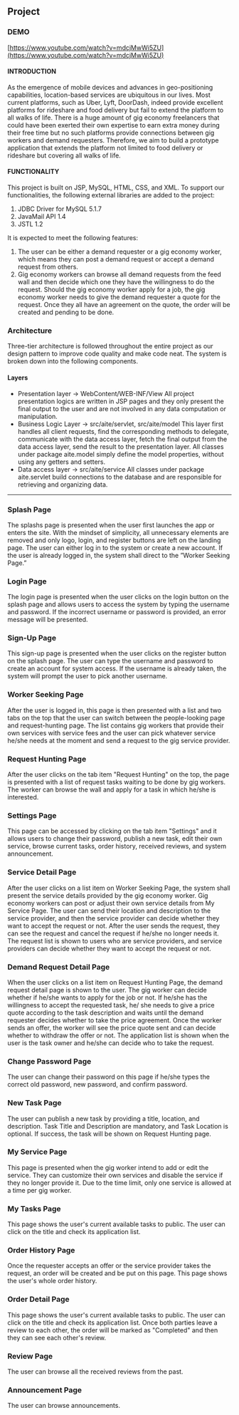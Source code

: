 ## Project
### DEMO
[https://www.youtube.com/watch?v=mdcjMwWi5ZU](https://www.youtube.com/watch?v=mdcjMwWi5ZU)
#### INTRODUCTION
As the emergence of mobile devices and advances in geo-positioning capabilities, location-based services are ubiquitous in our lives. Most current platforms, such as Uber, Lyft, DoorDash, indeed provide excellent platforms for rideshare and food delivery but fail to extend the platform to all walks of life. There is a huge amount of gig economy freelancers that could have been exerted their own expertise to earn extra money during their free time but no such platforms provide connections between gig workers and demand requesters. Therefore, we aim to build a prototype application that extends the platform not limited to food delivery or rideshare but covering all walks of life. 

#### FUNCTIONALITY 
This project is built on JSP, MySQL, HTML, CSS, and XML. To support our functionalities, the following external libraries are added to the project:
1. JDBC Driver for MySQL 5.1.7
2. JavaMail API 1.4
3. JSTL 1.2

It is expected to meet the following features:
1. The user can be either a demand requester or a gig economy worker, which means they can post a demand request or accept a demand request from others.
2. Gig economy workers can browse all demand requests from the feed wall and then decide which one they have the willingness to do the request. Should the gig economy worker apply for a job, the gig economy worker needs to give the demand requester a quote for the request. Once they all have an agreement on the quote, the order will be created and pending to be done. 


### Architecture
Three-tier architecture is followed throughout the entire project as our design pattern to improve code quality and make code neat. The system is broken down into the following components.
#### Layers
- Presentation layer -> WebContent/WEB-INF/View
All project presentation logics are written in JSP pages and they only present the final output to the user and are not involved in any data computation or manipulation.
- Business Logic Layer -> src/aite/servlet, src/aite/model
This layer first handles all client requests, find the corresponding methods to delegate, communicate with the data access layer, fetch the final output from the data access layer, send the result to the presentation layer. All classes under package aite.model simply define the model properties, without using any getters and setters.
- Data access layer -> src/aite/service
All classes under package aite.servlet build connections to the database and are responsible for retrieving and organizing data.

------------


### Splash Page
The splashs page is presented when the user first launches the app or enters the site. With the mindset of simplicity, all unnecessary elements are removed and only logo, login, and register buttons are left on the landing page. The user can either log in to the system or create a new account. If the user is already logged in, the system shall direct to the ”Worker Seeking Page.”

### Login Page
The login page is presented when the user clicks on the login button on the splash page and allows users to access the system by typing the username and password. If the incorrect username or password is provided, an error message will be presented.

### Sign-Up Page
This sign-up page is presented when the user clicks on the register button on the splash page. The user can type the username and password to create an account for
system access. If the username is already taken, the system will prompt the
user to pick another username.

### Worker Seeking Page
After the user is logged in, this page is then presented with a list and two tabs on the top that the user can switch between the people-looking page and request-hunting page. The list contains gig workers that provide their own services with service fees and the user can pick whatever service he/she needs at the moment and send a request to the gig service provider.

### Request Hunting Page
After the user clicks on the tab item "Request Hunting" on the top, the page is presented with a list of request tasks waiting to be done by gig workers. The worker can browse the wall and apply for a task in which he/she is interested.

### Settings Page
This page can be accessed by clicking on the tab item "Settings" and it allows users to change their password, publish a new task, edit their own service, browse current tasks, order history, received reviews, and system announcement.

### Service Detail Page
After the user clicks on a list item on Worker Seeking Page, the system shall present the service details provided by the gig economy worker. Gig economy workers can post or adjust their own service details from My Service Page. The user can send their location and description to the service provider, and then the service provider can decide whether they want to accept the request or not. After the user sends the request, they can see the
request and cancel the request if he/she no longer needs it. The request list is shown to users who are service providers, and service providers can decide whether they want to accept the request or not.

### Demand Request Detail Page
When the user clicks on a list item on Request Hunting Page, the demand request detail page is shown to the user. The gig worker can decide whether if he/she wants to apply for the job or not. If he/she has the willingness to accept the requested task, he/ she needs to give a price quote according to the task description and waits until the demand requester decides whether to take the price agreement. Once the worker sends an offer, the worker will see the price quote sent and can decide whether to withdraw the offer or not. The application list is shown when the user is the task owner and he/she can decide who to take the request.

### Change Password Page
The user can change their password on this page if he/she types the correct old password, new password, and confirm password.

### New Task Page
The user can publish a new task by providing a title, location, and description. Task Title and Description are mandatory, and Task Location is optional. If success, the task will be shown on Request Hunting page.

### My Service Page
This page is presented when the gig worker intend to add or edit the service. They can customize their own services and disable the service if they no longer provide it. Due to the time limit, only one service is allowed at a time per gig worker.

### My Tasks Page
This page shows the user's current available tasks to public. The user can click on the title and check its application list.

### Order History Page
Once the requester accepts an offer or the service provider takes the request, an order will be created and be put on this page. This page shows the user's whole order history.

### Order Detail Page
This page shows the user's current available tasks to public. The user can click on the title and check its application list. Once both parties leave a review to each other, the order will be marked as "Completed" and then they can see each other's review.

### Review Page
The user can browse all the received reviews from the
past.

### Announcement Page
The user can browse announcements.